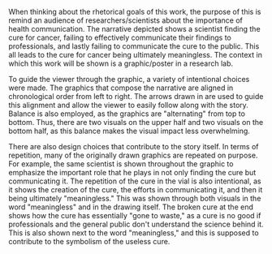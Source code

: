 When thinking about the rhetorical goals of this work, the purpose of this is remind an audience of researchers/scientists about the importance of health communication. The narrative depicted shows a scientist finding the cure for cancer, failing to effectively communicate their findings to professionals, and lastly failing to communicate the cure to the public. This all leads to the cure for cancer being ultimately meaningless. The context in which this work will be shown is a graphic/poster in a research lab. 

To guide the viewer through the graphic, a variety of intentional choices were made. The graphics that compose the narrative are aligned in chronological order from left to right. The arrows drawn in are used to guide this alignment and allow the viewer to easily follow along with the story. Balance is also employed, as the graphics are "alternating" from top to bottom. Thus, there are two visuals on the upper half and two visuals on the bottom half, as this balance makes the visual impact less overwhelming. 

There are also design choices that contribute to the story itself. In terms of repetition, many of the originally drawn graphics are repeated on purpose. For example, the same scientist is shown throughout the graphic to emphasize the important role that he plays in not only finding the cure but communicating it. The repetition of the cure in the vial is also intentional, as it shows the creation of the cure, the efforts in communicating it, and then it being ultimately "meaningless." This was shown through both visuals in the word "meaningless" and in the drawing itself. The broken cure at the end shows how the cure has essentially "gone to waste," as a cure is no good if professionals and the general public don't understand the science behind it. This is also shown next to the word "meaningless," and this is supposed to contribute to the symbolism of the useless cure.
